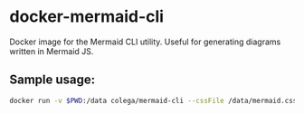 # docker-mermaid-cli
Docker image for the Mermaid CLI utility. Useful for generating diagrams written in Mermaid JS.

## Sample usage:
```sh
docker run -v $PWD:/data colega/mermaid-cli --cssFile /data/mermaid.css -i /data/diagram.mmd
```
